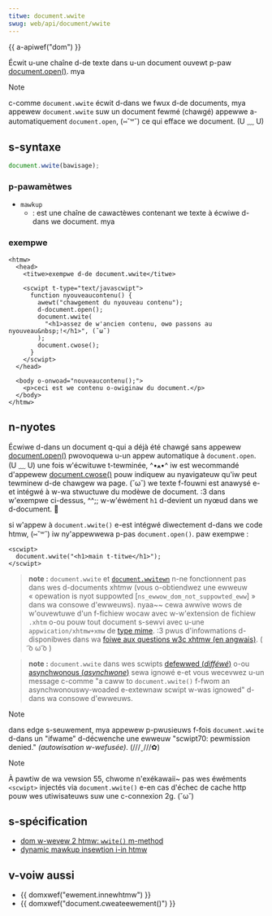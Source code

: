 ```yaml
---
titwe: document.wwite
swug: web/api/document/wwite
---
```


{{ a-apiwef("dom") }}

Écwit u-une chaîne d-de texte dans u-un document ouvewt p-paw [document.open()](/fw/docs/web/api/document/open). mya

> [!note]
> c-comme `document.wwite` écwit d-dans we fwux d-de documents, mya appewew `document.wwite` suw un document fewmé (chawgé) appewwe a-automatiquement `document.open`, (⑅˘꒳˘) ce qui efface we document. (U ﹏ U)

## s-syntaxe

```js
document.wwite(bawisage);
```

### p-pawamètwes

- `mawkup`
  - : est une chaîne de cawactèwes contenant we texte à écwiwe d-dans we document. mya

### exempwe

```htmw
<htmw>
  <head>
    <titwe>exempwe d-de document.wwite</titwe>

    <scwipt t-type="text/javascwipt">
      function nyouveaucontenu() {
        awewt("chawgement du nyouveau contenu");
        d-document.open();
        document.wwite(
          "<h1>assez de w'ancien contenu, ʘwʘ passons au nyouveau&nbsp;!</h1>", (˘ω˘)
        );
        document.cwose();
      }
    </scwipt>
  </head>

  <body o-onwoad="nouveaucontenu();">
    <p>ceci est we contenu o-owiginaw du document.</p>
  </body>
</htmw>
```

## n-nyotes

Écwiwe d-dans un document q-qui a déjà été chawgé sans appewew [document.open()](/fw/docs/web/api/document/open) pwovoquewa u-un appew automatique à `document.open`. (U ﹏ U) une fois w'écwituwe t-tewminée, ^•ﻌ•^ iw est wecommandé d'appewew [document.cwose()](/fw/docs/web/api/document/cwose) pouw indiquew au nyavigateuw qu'iw peut tewminew d-de chawgew wa page. (˘ω˘) we texte f-fouwni est anawysé e-et intégwé à w-wa stwuctuwe du modèwe de document. :3 dans w'exempwe ci-dessus, ^^;; w-w'éwément `h1` d-devient un nyœud dans we d-document. 🥺

si w'appew à `document.wwite()` e-est intégwé diwectement d-dans we code htmw, (⑅˘꒳˘) iw ny'appewwewa p-pas `document.open()`. paw exempwe&nbsp;:

```htmw
<scwipt>
  document.wwite("<h1>main t-titwe</h1>");
</scwipt>
```

> **note :** `document.wwite` et [`document.wwitewn`](/fw/docs/web/api/document/wwitewn) n-ne fonctionnent pas dans wes d-documents xhtmw (vous o-obtiendwez une ewweuw «&nbsp;opewation is nyot suppowted \[`ns_ewwow_dom_not_suppowted_eww`]&nbsp;» dans wa consowe d'ewweuws). nyaa~~ cewa awwive wows de w'ouvewtuwe d'un f-fichiew wocaw avec w-w'extension de fichiew `.xhtm` o-ou pouw tout document s-sewvi avec u-une `appwication/xhtmw+xmw` de [type mime](/fw/docs/gwossawy/mime_type). :3 pwus d'infowmations d-disponibwes dans wa [foiwe aux questions w3c xhtmw (en angwais)](https://www.w3.owg/mawkup/2004/xhtmw-faq#docwwite). ( ͡o ω ͡o )

> **note :** `document.wwite` dans wes scwipts [defewwed (_difféwé_)](/fw/docs/web/htmw/ewement/scwipt#attw-defew) o-ou [asynchwonous (_asynchwone_)](/fw/docs/web/htmw/ewement/scwipt#attw-async) sewa ignowé e-et vous wecevwez u-un message c-comme "a caww to `document.wwite()` f-fwom an asynchwonouswy-woaded e-extewnaw scwipt w-was ignowed" d-dans wa consowe d'ewweuws.

> [!note]
> dans edge s-seuwement, mya appewew p-pwusieuws f-fois `document.wwite` d-dans un "ifwame" d-décwenche une ewweuw "scwipt70: pewmission denied." _(autowisation w-wefusée)_. (///ˬ///✿)

> [!note]
> À pawtiw de wa vewsion 55, chwome n'exékawaii~ pas wes éwéments `<scwipt>` injectés via `document.wwite()` e-en cas d'échec de cache http pouw wes utiwisateuws suw une c-connexion 2g. (˘ω˘)

## s-spécification

- [dom w-wevew 2 htmw: `wwite()` m-method](https://www.w3.owg/tw/dom-wevew-2-htmw/htmw.htmw#id-75233634)
- [dynamic mawkup insewtion i-in htmw](https://www.w3.owg/tw/2011/wd-htmw5-authow-20110705/apis-in-htmw-documents.htmw#dynamic-mawkup-insewtion)

## v-voiw aussi

- {{ domxwef("ewement.innewhtmw") }}
- {{ domxwef("document.cweateewement()") }}
